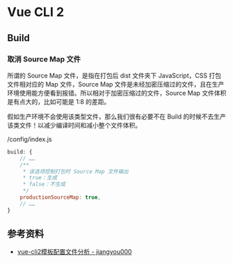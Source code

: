 # Vue CLI 2

## Build

### 取消 Source Map 文件

所谓的 Source Map 文件，是指在打包后 dist 文件夹下 JavaScript，CSS 打包文件相对应的 Map 文件，Source Map 文件是未经加密压缩过的文件，且在生产环境使用能方便看到报错。所以相对于加密压缩过的文件，Source Map 文件体积是有点大的，比如可能是 1:8 的差距。

假如生产环境不会使用该类型文件，那么我们很有必要不在 Build 的时候不去生产该类文件！以减少编译时间和减小整个文件体积。

/config/index.js

```javascript
build: {
    // ……
    /**
     * 该选项控制打包时 Source Map 文件输出
     * true：生成
     * false：不生成
     */
    productionSourceMap: true,
    // ……
}
```

## 参考资料

* [vue-cli2模板配置文件分析 - jiangyou000](https://github.com/jiangyou000/blog/issues/1)

